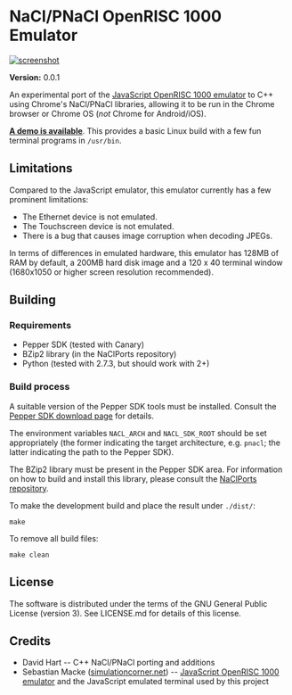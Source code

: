 # NaCl/PNaCl OpenRISC 1000 Emulator

[![screenshot](https://raw2.github.com/davey3000/nacl-openrisc-1000/gh-pages/img/screenshot01_small.png)](https://raw2.github.com/davey3000/nacl-openrisc-1000/gh-pages/img/screenshot01.png)

**Version:** 0.0.1

An experimental port of the [JavaScript OpenRISC 1000 emulator](https://github.com/s-macke/jor1k/) to C++ using
Chrome's NaCl/PNaCl libraries, allowing it to be run in the Chrome browser or
Chrome OS (_not_ Chrome for Android/iOS).

[**A demo is available**](http://davey3000.github.io/nacl-openrisc-1000).  This
provides a basic Linux build with a few fun terminal programs in `/usr/bin`.

## Limitations

Compared to the JavaScript emulator, this emulator currently has a few prominent
limitations:

* The Ethernet device is not emulated.
* The Touchscreen device is not emulated.
* There is a bug that causes image corruption when decoding JPEGs.

In terms of differences in emulated hardware, this emulator has 128MB of RAM by
default, a 200MB hard disk image and a 120 x 40 terminal window (1680x1050 or
higher screen resolution recommended).

## Building

### Requirements

* Pepper SDK (tested with Canary)
* BZip2 library (in the NaClPorts repository)
* Python (tested with 2.7.3, but should work with 2+)

### Build process

A suitable version of the Pepper SDK tools must be installed. Consult the
[Pepper SDK download page](https://developers.google.com/native-client/sdk/download) for details.

The environment variables `NACL_ARCH` and `NACL_SDK_ROOT` should be set
appropriately (the former indicating the target architecture, e.g. `pnacl`;
the latter indicating the path to the Pepper SDK).

The BZip2 library must be present in the Pepper SDK area. For information on
how to build and install this library, please consult the [NaClPorts
repository](http://code.google.com/p/naclports).

To make the development build and place the result under `./dist/`:

```
make
```

To remove all build files:

```
make clean
```

## License

The software is distributed under the terms of the GNU General Public License (version 3). See LICENSE.md for details of this license.

## Credits

* David Hart -- C++ NaCl/PNaCl porting and additions
* Sebastian Macke ([simulationcorner.net](http://simulationcorner.net)) -- [JavaScript OpenRISC 1000 emulator](https://github.com/s-macke/jor1k/) and the JavaScript emulated terminal used by this project
